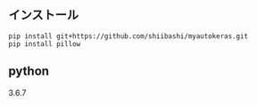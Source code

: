 ## インストール
```
pip install git+https://github.com/shiibashi/myautokeras.git
pip install pillow 

```
## python
3.6.7